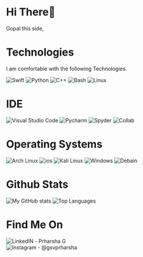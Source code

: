 # Hi There👋
Gopal this side,

# Technologies
I am comfortable with the following Technologies.

![Swift](https://img.shields.io/badge/Swift-FA7343?style=for-the-badge&logo=swift&logoColor=white)
![Python](https://img.shields.io/badge/Python-FFD43B?style=for-the-badge&logo=python&logoColor=darkgreen)
![C++](https://img.shields.io/badge/C%2B%2B-00599C?style=for-the-badge&logo=c%2B%2B&logoColor=white)
![Bash](https://img.shields.io/badge/Shell_Script-121011?style=for-the-badge&logo=gnu-bash&logoColor=white) 
![Linux](https://img.shields.io/badge/Linux-FCC624?style=for-the-badge&logo=linux&logoColor=black) 

# IDE
![Visual Studio Code](https://img.shields.io/badge/Visual_Studio_Code-0078D4?style=for-the-badge&logo=visual%20studio%20code&logoColor=white) 
![Pycharm](https://img.shields.io/badge/pycharm-143?style=for-the-badge&logo=pycharm&logoColor=black&color=black&labelColor=green)
![Spyder](https://img.shields.io/badge/Spyder-838485?style=for-the-badge&logo=spyder%20ide&logoColor=maroon)
![Collab](https://img.shields.io/badge/Colab-F9AB00?style=for-the-badge&logo=googlecolab&color=525252)

# Operating Systems
![Arch Linux](https://img.shields.io/badge/Arch_Linux-1793D1?style=for-the-badge&logo=arch-linux&logoColor=white)
![ios](https://img.shields.io/badge/iOS-000000?style=for-the-badge&logo=ios&logoColor=white)
![Kali Linux](https://img.shields.io/badge/Kali_Linux-557C94?style=for-the-badge&logo=kali-linux&logoColor=white)
![Windows](https://img.shields.io/badge/Windows-0078D6?style=for-the-badge&logo=windows&logoColor=white)
![Debain](https://img.shields.io/badge/Debian-A81D33?style=for-the-badge&logo=debian&logoColor=white)

# Github Stats
![My GitHub stats](https://github-readme-stats.vercel.app/api?username=gsvprharsha&show_icons=true&theme=midnight-purple) ![Top Languages](https://github-readme-stats.vercel.app/api/top-langs/?username=gsvprharsha&layout=midnight-purple)

# Find Me On
![LinkedIN](https://img.shields.io/badge/LinkedIn-0077B5?style=for-the-badge&logo=linkedin&logoColor=white) - Prharsha G<br>
![Instagram](https://img.shields.io/badge/Instagram-E4405F?style=for-the-badge&logo=instagram&logoColor=white) - @gsvprharsha
